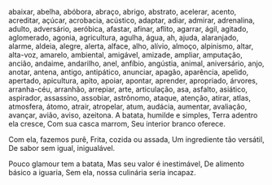 abaixar, abelha, abóbora, abraço, abrigo, abstrato, acelerar, acento, acreditar, açúcar, acrobacia, acústico, adaptar, adiar, admirar, adrenalina, adulto, adversário, aeróbica, afastar, afinar, aflito, agarrar, ágil, agitado, aglomerado, agonia, agricultura, agulha, água, ah, ajuda, alaranjado, alarme, aldeia, alegre, alerta, alface, alho, alívio, almoço, alpinismo, altar, alta-voz, amarelo, ambiental, amigável, amizade, ampliar, amputação, ancião, andaime, andarilho, anel, anfíbio, angústia, animal, aniversário, anjo, anotar, antena, antigo, antipático, anunciar, apagão, aparência, apelido, apertado, apicultura, apito, apoiar, apontar, aprender, apropriado, árvores, arranha-céu, arranhão, arrepiar, arte, articulação, asa, asfalto, asiático, aspirador, assassino, assobiar, astrônomo, ataque, atenção, atirar, atlas, atmosfera, átomo, atrair, atropelar, atum, audácia, aumentar, avaliação, avançar, avião, aviso, azeitona.
A batata, humilde e simples,
Terra adentro ela cresce,
Com sua casca marrom,
Seu interior branco oferece.

Com ela, fazemos purê,
Frita, cozida ou assada,
Um ingrediente tão versátil,
De sabor sem igual, inigualável.

Pouco glamour tem a batata,
Mas seu valor é inestimável,
De alimento básico a iguaria,
Sem ela, nossa culinária seria incapaz.
